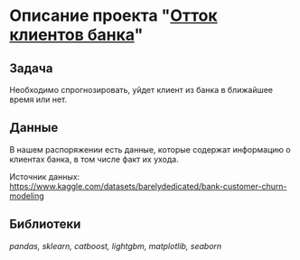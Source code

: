 # Описание проекта "[Отток клиентов банка](bank_churn.ipynb)"

## Задача

Необходимо спрогнозировать, уйдет клиент из банка в ближайшее время или нет.

## Данные

В нашем распоряжении есть данные, которые содержат информацию о клиентах банка, в том числе факт их ухода.

Источник данных: https://www.kaggle.com/datasets/barelydedicated/bank-customer-churn-modeling


## Библиотеки

*pandas, sklearn, catboost, lightgbm, matplotlib, seaborn*
